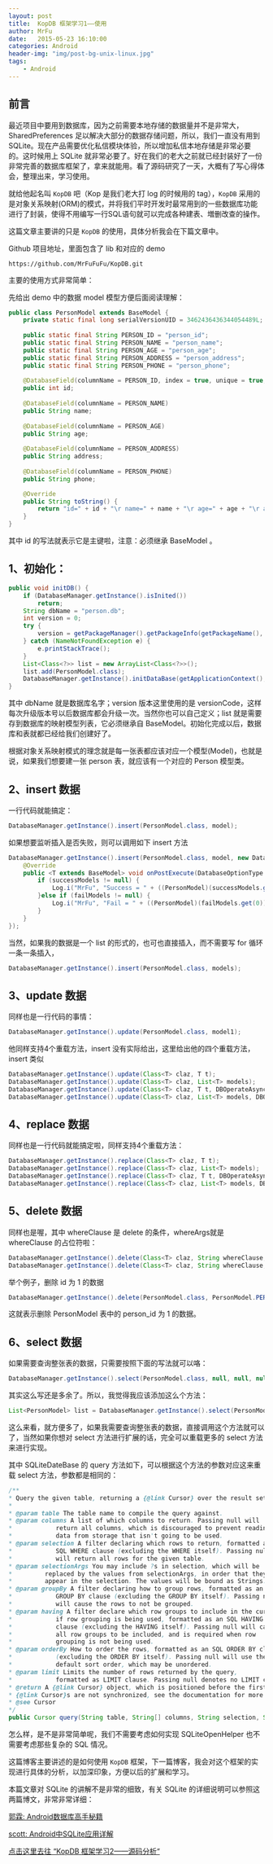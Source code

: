 ```yaml
---
layout: post
title:  KopDB 框架学习1——使用
author: MrFu
date:   2015-05-23 16:10:00
categories: Android
header-img: "img/post-bg-unix-linux.jpg"
tags:
    - Android
---
```


##  前言
最近项目中要用到数据库，因为之前需要本地存储的数据量并不是非常大，SharedPreferences 足以解决大部分的数据存储问题，所以，我们一直没有用到 SQLite。现在产品需要优化私信模块体验，所以增加私信本地存储是非常必要的。这时候用上 SQLite 就非常必要了。好在我们的老大之前就已经封装好了一份非常完善的数据库框架了，拿来就能用。看了源码研究了一天，大概有了写心得体会，整理出来，学习使用。

就给他起名叫 `KopDB` 吧（Kop 是我们老大打 log 的时候用的 tag），`KopDB` 采用的是对象关系映射(ORM)的模式，并将我们平时开发时最常用到的一些数据库功能进行了封装，使得不用编写一行SQL语句就可以完成各种建表、増删改查的操作。

这篇文章主要讲的只是 `KopDB` 的使用，具体分析我会在下篇文章中。

Github 项目地址，里面包含了 lib 和对应的 demo

	https://github.com/MrFuFuFu/KopDB.git

主要的使用方式非常简单：

先给出 demo 中的数据 model 模型方便后面阅读理解：

```java
public class PersonModel extends BaseModel {
    private static final long serialVersionUID = 3462436436344054489L;
			
    public static final String PERSON_ID = "person_id";
    public static final String PERSON_NAME = "person_name";
    public static final String PERSON_AGE = "person_age";
    public static final String PERSON_ADDRESS = "person_address";
    public static final String PERSON_PHONE = "person_phone";
    
    @DatabaseField(columnName = PERSON_ID, index = true, unique = true, canBeNull = false)
    public int id;
    
    @DatabaseField(columnName = PERSON_NAME)
    public String name;
    
    @DatabaseField(columnName = PERSON_AGE)
    public String age;
    
    @DatabaseField(columnName = PERSON_ADDRESS)
    public String address;
    
    @DatabaseField(columnName = PERSON_PHONE)
    public String phone;

    @Override
    public String toString() {
        return "id=" + id + "\r name=" + name + "\r age=" + age + "\r address=" + address + "\r phone=" + phone;
    }
}
```

其中 id 的写法就表示它是主键啦，注意：必须继承 BaseModel 。

## 1、初始化：

```java
public void initDB() {
    if (DatabaseManager.getInstance().isInited())
        return;
    String dbName = "person.db";
    int version = 0;
    try {
        version = getPackageManager().getPackageInfo(getPackageName(), 0).versionCode;
    } catch (NameNotFoundException e) {
        e.printStackTrace();
    }
    List<Class<?>> list = new ArrayList<Class<?>>();
    list.add(PersonModel.class);
    DatabaseManager.getInstance().initDataBase(getApplicationContext(), dbName, version, list);
}
```

其中 dbName 就是数据库名字；version 版本这里使用的是 versionCode，这样每次升级版本号以后数据库都会升级一次。当然你也可以自己定义；list 就是需要存到数据库的映射模型列表，它必须继承自 BaseModel。初始化完成以后，数据库和表就都已经给我们创建好了。


根据对象关系映射模式的理念就是每一张表都应该对应一个模型(Model)，也就是说，如果我们想要建一张 person 表，就应该有一个对应的 Person 模型类。

## 2、insert 数据

一行代码就能搞定：

```java
DatabaseManager.getInstance().insert(PersonModel.class, model);
```

如果想要监听插入是否失败，则可以调用如下 insert 方法

```java
DatabaseManager.getInstance().insert(PersonModel.class, model, new DatabaseManager.getInstance().insert(PersonModel.class, model, new DBOperateAsyncListener() {
    @Override
    public <T extends BaseModel> void onPostExecute(DatabaseOptionType optionType, Class<T> claz, List<T> successModels, List<T> failModels) {
        if (successModels != null) {
            Log.i("MrFu", "Success = " + ((PersonModel)(successModels.get(0))).toString());
        }else if (failModels != null) {
            Log.i("MrFu", "Fail = " + ((PersonModel)(failModels.get(0))).toString());
        }
    }
});
```

当然，如果我的数据是一个 list 的形式的，也可也直接插入，而不需要写 for 循环一条一条插入，

```java
DatabaseManager.getInstance().insert(PersonModel.class, models);
```

## 3、update 数据

同样也是一行代码的事情：

```java
DatabaseManager.getInstance().update(PersonModel.class, model1);
```

他同样支持4个重载方法，insert 没有实际给出，这里给出他的四个重载方法，insert 类似

```java
DatabaseManager.getInstance().update(Class<T> claz, T t);
DatabaseManager.getInstance().update(Class<T> claz, List<T> models);
DatabaseManager.getInstance().update(Class<T> claz, T t, DBOperateAsyncListener listener);
DatabaseManager.getInstance().update(Class<T> claz, List<T> models, DBOperateAsyncListener listener);
```

## 4、replace 数据

同样也是一行代码就能搞定啦，同样支持4个重载方法：

```java
DatabaseManager.getInstance().replace(Class<T> claz, T t);
DatabaseManager.getInstance().replace(Class<T> claz, List<T> models);
DatabaseManager.getInstance().replace(Class<T> claz, T t, DBOperateAsyncListener listener);
DatabaseManager.getInstance().replace(Class<T> claz, List<T> models, DBOperateAsyncListener listener);
```

## 5、delete 数据

同样也是喔，其中 whereClause 是 delete 的条件，whereArgs就是 whereClause 的占位符啦：

```java
DatabaseManager.getInstance().delete(Class<T> claz, String whereClause, String[] whereArgs);
DatabaseManager.getInstance().delete(Class<T> claz, String whereClause, String[] whereArgs, DBOperateDeleteListener listener);
```

举个例子，删除 id 为 1 的数据

```java
DatabaseManager.getInstance().delete(PersonModel.class, PersonModel.PERSON_ID + " = ?", new String[] {"1"});
```

这就表示删除 PersonModel 表中的 person_id 为 1 的数据。

## 6、select 数据

如果需要查询整张表的数据，只需要按照下面的写法就可以咯：

```java
DatabaseManager.getInstance().select(PersonModel.class, null, null, null, null, null, null, null);
```

其实这么写还是多余了。所以，我觉得我应该添加这么个方法：

```java
List<PersonModel> list = DatabaseManager.getInstance().select(PersonModel.class);
```

这么来看，就方便多了，如果我需要查询整张表的数据，直接调用这个方法就可以了，当然如果你想对 select 方法进行扩展的话，完全可以重载更多的 select 方法来进行实现。

其中 SQLiteDateBase 的 query 方法如下，可以根据这个方法的参数对应这来重载 select 方法，参数都是相同的：

```java
/**
* Query the given table, returning a {@link Cursor} over the result set.
*
* @param table The table name to compile the query against.
* @param columns A list of which columns to return. Passing null will
*            return all columns, which is discouraged to prevent reading
*            data from storage that isn't going to be used.
* @param selection A filter declaring which rows to return, formatted as an
*            SQL WHERE clause (excluding the WHERE itself). Passing null
*            will return all rows for the given table.
* @param selectionArgs You may include ?s in selection, which will be
*         replaced by the values from selectionArgs, in order that they
*         appear in the selection. The values will be bound as Strings.
* @param groupBy A filter declaring how to group rows, formatted as an SQL
*            GROUP BY clause (excluding the GROUP BY itself). Passing null
*            will cause the rows to not be grouped.
* @param having A filter declare which row groups to include in the cursor,
*            if row grouping is being used, formatted as an SQL HAVING
*            clause (excluding the HAVING itself). Passing null will cause
*            all row groups to be included, and is required when row
*            grouping is not being used.
* @param orderBy How to order the rows, formatted as an SQL ORDER BY clause
*            (excluding the ORDER BY itself). Passing null will use the
*            default sort order, which may be unordered.
* @param limit Limits the number of rows returned by the query,
*            formatted as LIMIT clause. Passing null denotes no LIMIT clause.
* @return A {@link Cursor} object, which is positioned before the first entry. Note that
* {@link Cursor}s are not synchronized, see the documentation for more details.
* @see Cursor
*/
public Cursor query(String table, String[] columns, String selection, String[] selectionArgs, String groupBy, String having, String orderBy, String limit) {...}
```


怎么样，是不是非常简单呢，我们不需要考虑如何实现 SQLiteOpenHelper 也不需要考虑那些复杂的 SQL 情况。

这篇博客主要讲述的是如何使用 `KopDB` 框架，下一篇博客，我会对这个框架的实现进行具体的分析，以加深印象，方便以后的扩展和学习。

本篇文章对 SQLite 的讲解不是非常的细致，有关 SQLite 的详细说明可以参照这两篇博文，非常非常详细：

[郭霖: Android数据库高手秘籍](http://blog.csdn.net/column/details/android-database-pro.html)

[scott: Android中SQLite应用详解](http://blog.csdn.net/liuhe688/article/details/6715983)


[点击这里去往 “KopDB 框架学习2——源码分析“](http://mrfu.me/android/2015/05/24/KopDB2/)




